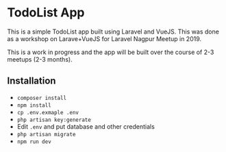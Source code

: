 # TodoList App

This is a simple TodoList app built using Laravel and VueJS. This was done as a workshop on Larave+VueJS for Laravel Nagpur Meetup in 2019.

This is a work in progress and the app will be built over the course of 2-3 meetups (2-3 months).

## Installation

* `composer install`
* `npm install`
* `cp .env.exmaple .env`
* `php artisan key:generate`
* Edit `.env` and put database and other credentials
* `php artisan migrate`
* `npm run dev`
